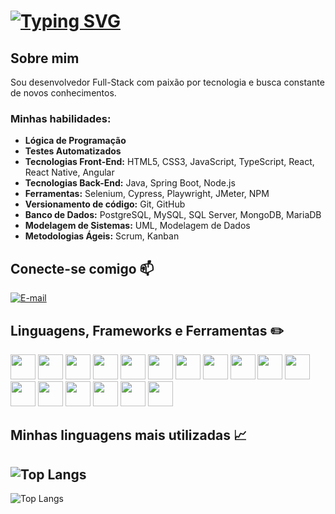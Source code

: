 # [![Typing SVG](https://readme-typing-svg.herokuapp.com?font=Fira+Code&pause=1000&color=F7&center=true&random=false&width=435&lines=Oi%2C+me+chamo+Cassiano!+;Bem-vindo(a)+ao+meu+perfil+GitHub+%F0%9F%91%8B)](https://git.io/typing-svg)

## Sobre mim

Sou desenvolvedor Full-Stack com paixão por tecnologia e busca constante de novos conhecimentos.

### Minhas habilidades:

- **Lógica de Programação**
- **Testes Automatizados**
- **Tecnologias Front-End:** HTML5, CSS3, JavaScript, TypeScript, React, React Native, Angular
- **Tecnologias Back-End:** Java, Spring Boot, Node.js
- **Ferramentas:** Selenium, Cypress, Playwright, JMeter, NPM
- **Versionamento de código:** Git, GitHub
- **Banco de Dados:** PostgreSQL, MySQL, SQL Server, MongoDB, MariaDB
- **Modelagem de Sistemas:** UML, Modelagem de Dados
- **Metodologias Ágeis:** Scrum, Kanban

## Conecte-se comigo 📫

[![E-mail](https://img.shields.io/badge/-Email-000?style=for-the-badge&logo=microsoft-outlook&logoColor=007BFF)](mailto:cassianogfontaine@outlook.com.br)

## Linguagens, Frameworks e Ferramentas ✏️

<div align="left">
  <img loading="lazy" src="https://cdn.jsdelivr.net/gh/devicons/devicon/icons/javascript/javascript-original.svg" width="40" height="40"/>
  <img loading="lazy" src="https://cdn.jsdelivr.net/gh/devicons/devicon/icons/html5/html5-original.svg" width="40" height="40"/>
  <img loading="lazy" src="https://cdn.jsdelivr.net/gh/devicons/devicon/icons/css3/css3-original.svg" width="40" height="40"/>
  <img loading="lazy" src="https://cdn.jsdelivr.net/gh/devicons/devicon/icons/git/git-original.svg" width="40" height="40"/>
  <img loading="lazy" src="https://cdn.jsdelivr.net/gh/devicons/devicon/icons/github/github-original.svg" width="40" height="40"/>
  <img loading="lazy" src="https://cdn.jsdelivr.net/gh/devicons/devicon/icons/nodejs/nodejs-original-wordmark.svg" width="40" height="40"/>
  <img loading="lazy" src="https://cdn.jsdelivr.net/gh/devicons/devicon/icons/npm/npm-original-wordmark.svg" width="40" height="40"/>
  <img loading="lazy" src="https://cdn.jsdelivr.net/gh/devicons/devicon/icons/react/react-original.svg" width="40" height="40"/>
  <img loading="lazy" src="https://cdn.jsdelivr.net/gh/devicons/devicon/icons/angular/angular-original.svg" width="40" height="40"/>
  <img loading="lazy" src="https://cdn.jsdelivr.net/gh/devicons/devicon/icons/spring/spring-original.svg" width="40" height="40"/>
  <img loading="lazy" src="https://cdn.jsdelivr.net/gh/devicons/devicon/icons/java/java-original.svg" width="40" height="40"/>
  <img loading="lazy" src="https://cdn.jsdelivr.net/gh/devicons/devicon/icons/mysql/mysql-original-wordmark.svg" width="40" height="40"/>
  <img loading="lazy" src="https://cdn.jsdelivr.net/gh/devicons/devicon/icons/postgresql/postgresql-original-wordmark.svg" width="40" height="40"/>
  <img loading="lazy" src="https://cdn.jsdelivr.net/gh/devicons/devicon/icons/bootstrap/bootstrap-original.svg" width="40" height="40"/>
  <img loading="lazy" src="https://cdn.jsdelivr.net/gh/devicons/devicon/icons/figma/figma-original.svg" width="40" height="40"/>
  <img loading="lazy" src="https://cdn.jsdelivr.net/gh/devicons/devicon/icons/gimp/gimp-original.svg" width="40" height="40"/>
  <img loading="lazy" src="https://cdn.jsdelivr.net/gh/devicons/devicon/icons/linux/linux-original.svg" width="40" height="40"/>
</div>

## Minhas linguagens mais utilizadas 📈

![Top Langs](https://github-readme-stats.vercel.app/api/top-langs/?username=Cassiano-Fontaine&layout=compact&bg_color=000&border_color=30A3DC&title_color=E94D5F&text_color=FFF)
---

![Top Langs](https://github-readme-stats.vercel.app/api/top-langs/?username=cassiano-fontaine&layout=pie)
